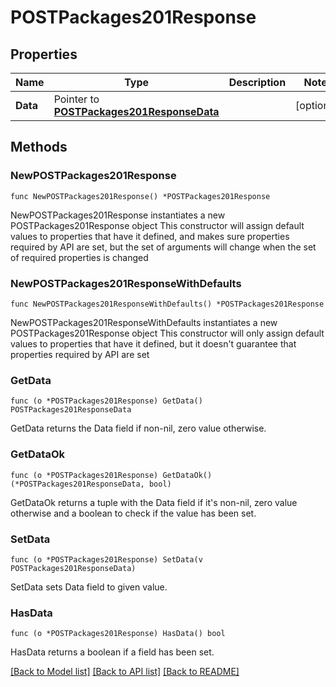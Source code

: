 # POSTPackages201Response

## Properties

Name | Type | Description | Notes
------------ | ------------- | ------------- | -------------
**Data** | Pointer to [**POSTPackages201ResponseData**](POSTPackages201ResponseData.md) |  | [optional] 

## Methods

### NewPOSTPackages201Response

`func NewPOSTPackages201Response() *POSTPackages201Response`

NewPOSTPackages201Response instantiates a new POSTPackages201Response object
This constructor will assign default values to properties that have it defined,
and makes sure properties required by API are set, but the set of arguments
will change when the set of required properties is changed

### NewPOSTPackages201ResponseWithDefaults

`func NewPOSTPackages201ResponseWithDefaults() *POSTPackages201Response`

NewPOSTPackages201ResponseWithDefaults instantiates a new POSTPackages201Response object
This constructor will only assign default values to properties that have it defined,
but it doesn't guarantee that properties required by API are set

### GetData

`func (o *POSTPackages201Response) GetData() POSTPackages201ResponseData`

GetData returns the Data field if non-nil, zero value otherwise.

### GetDataOk

`func (o *POSTPackages201Response) GetDataOk() (*POSTPackages201ResponseData, bool)`

GetDataOk returns a tuple with the Data field if it's non-nil, zero value otherwise
and a boolean to check if the value has been set.

### SetData

`func (o *POSTPackages201Response) SetData(v POSTPackages201ResponseData)`

SetData sets Data field to given value.

### HasData

`func (o *POSTPackages201Response) HasData() bool`

HasData returns a boolean if a field has been set.


[[Back to Model list]](../README.md#documentation-for-models) [[Back to API list]](../README.md#documentation-for-api-endpoints) [[Back to README]](../README.md)


